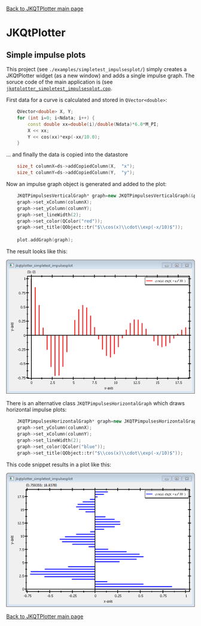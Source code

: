 [Back to JKQTPlotter main page](../../README.md)

# JKQtPlotter

## Simple impulse plots
This project (see `./examples/simpletest_impulsesplot/`) simply creates a JKQtPlotter widget (as a new window) and adds a single impulse graph. 
The soruce code of the main application is (see [`jkqtplotter_simpletest_impulsesplot.cpp`](../simpletest_impulsesplot/jkqtplotter_simpletest_impulsesplot.cpp).



First data for a curve is calculated and stored in `QVector<double>`: 
```c++
    QVector<double> X, Y;
    for (int i=0; i<Ndata; i++) {
        const double xx=double(i)/double(Ndata)*6.0*M_PI;
        X << xx;
        Y << cos(xx)*exp(-xx/10.0);
    }
```

... and finally the data is copied into the datastore
```c++
    size_t columnX=ds->addCopiedColumn(X,  "x");
    size_t columnY=ds->addCopiedColumn(Y,  "y");
```
	
Now an impulse graph object is generated and added to the plot:
```c++
    JKQTPimpulsesVerticalGraph* graph=new JKQTPimpulsesVerticalGraph(&plot);
    graph->set_xColumn(columnX);
    graph->set_yColumn(columnY);
	graph->set_lineWidth(2);
	graph->set_color(QColor("red"));
    graph->set_title(QObject::tr("$\\cos(x)\\cdot\\exp(-x/10)$"));

    plot.addGraph(graph);
```

The result looks like this:

![jkqtplotter_simpletest_impulsesplot](../../screenshots/jkqtplotter_simpletest_impulsesplot.png)

There is an alternative class `JKQTPimpulsesHorizontalGraph` which draws horizontal impulse plots:
```c++
    JKQTPimpulsesHorizontalGraph* graph=new JKQTPimpulsesHorizontalGraph(&plot);
    graph->set_yColumn(columnX);
    graph->set_xColumn(columnY);
    graph->set_lineWidth(2);
    graph->set_color(QColor("blue"));
    graph->set_title(QObject::tr("$\\cos(x)\\cdot\\exp(-x/10)$"));
```

This code snippet results in a plot like this:

![jkqtplotter_simpletest_impulsesplot](../../screenshots/jkqtplotter_simpletest_impulsesplot_horizontal.png)


[Back to JKQTPlotter main page](../../README.md)